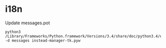 i18n
====

Update messages.pot

```
python3 /Library/Frameworks/Python.framework/Versions/3.4/share/doc/python3.4/examples/Tools/i18n/pygettext.py -d messages instead-manager-tk.pyw
```